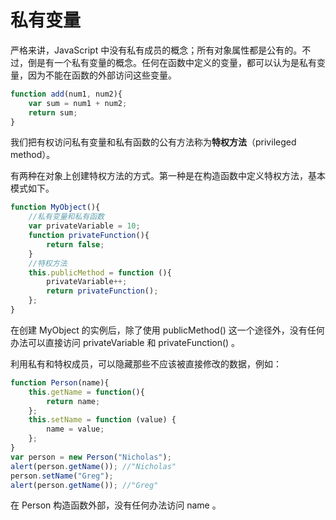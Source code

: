 # 私有变量

严格来讲，JavaScript 中没有私有成员的概念；所有对象属性都是公有的。不过，倒是有一个私有变量的概念。任何在函数中定义的变量，都可以认为是私有变量，因为不能在函数的外部访问这些变量。

```javascript
function add(num1, num2){
	var sum = num1 + num2;
	return sum;
}
```

我们把有权访问私有变量和私有函数的公有方法称为**特权方法**（privileged method）。

有两种在对象上创建特权方法的方式。第一种是在构造函数中定义特权方法，基本模式如下。

```javascript
function MyObject(){
	//私有变量和私有函数
	var privateVariable = 10;
	function privateFunction(){
		return false;
	}
	//特权方法
	this.publicMethod = function (){
		privateVariable++;
		return privateFunction();
	};
}
```

在创建 MyObject 的实例后，除了使用 publicMethod() 这一个途径外，没有任何办法可以直接访问 privateVariable 和 privateFunction() 。

利用私有和特权成员，可以隐藏那些不应该被直接修改的数据，例如：

```javascript
function Person(name){
	this.getName = function(){
		return name;
	};
	this.setName = function (value) {
		name = value;
	};
}
var person = new Person("Nicholas");
alert(person.getName()); //"Nicholas"
person.setName("Greg");
alert(person.getName()); //"Greg"
```

在 Person 构造函数外部，没有任何办法访问 name 。